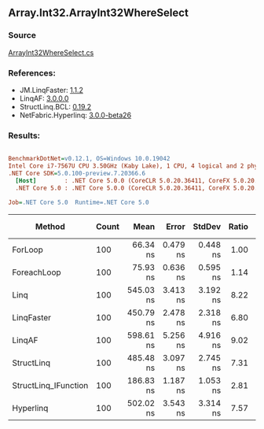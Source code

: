 ﻿## Array.Int32.ArrayInt32WhereSelect

### Source
[ArrayInt32WhereSelect.cs](../LinqBenchmarks/Array/Int32/ArrayInt32WhereSelect.cs)

### References:
- JM.LinqFaster: [1.1.2](https://www.nuget.org/packages/JM.LinqFaster/1.1.2)
- LinqAF: [3.0.0.0](https://www.nuget.org/packages/LinqAF/3.0.0.0)
- StructLinq.BCL: [0.19.2](https://www.nuget.org/packages/StructLinq.BCL/0.19.2)
- NetFabric.Hyperlinq: [3.0.0-beta26](https://www.nuget.org/packages/NetFabric.Hyperlinq/3.0.0-beta26)

### Results:
``` ini

BenchmarkDotNet=v0.12.1, OS=Windows 10.0.19042
Intel Core i7-7567U CPU 3.50GHz (Kaby Lake), 1 CPU, 4 logical and 2 physical cores
.NET Core SDK=5.0.100-preview.7.20366.6
  [Host]        : .NET Core 5.0.0 (CoreCLR 5.0.20.36411, CoreFX 5.0.20.36411), X64 RyuJIT
  .NET Core 5.0 : .NET Core 5.0.0 (CoreCLR 5.0.20.36411, CoreFX 5.0.20.36411), X64 RyuJIT

Job=.NET Core 5.0  Runtime=.NET Core 5.0  

```
|               Method | Count |      Mean |    Error |   StdDev | Ratio | RatioSD |  Gen 0 | Gen 1 | Gen 2 | Allocated |
|--------------------- |------ |----------:|---------:|---------:|------:|--------:|-------:|------:|------:|----------:|
|              ForLoop |   100 |  66.34 ns | 0.479 ns | 0.448 ns |  1.00 |    0.00 |      - |     - |     - |         - |
|          ForeachLoop |   100 |  75.93 ns | 0.636 ns | 0.595 ns |  1.14 |    0.01 |      - |     - |     - |         - |
|                 Linq |   100 | 545.03 ns | 3.413 ns | 3.192 ns |  8.22 |    0.09 | 0.0496 |     - |     - |     104 B |
|           LinqFaster |   100 | 450.79 ns | 2.478 ns | 2.318 ns |  6.80 |    0.05 | 0.3095 |     - |     - |     648 B |
|               LinqAF |   100 | 598.61 ns | 5.256 ns | 4.916 ns |  9.02 |    0.08 |      - |     - |     - |         - |
|           StructLinq |   100 | 485.48 ns | 3.097 ns | 2.745 ns |  7.31 |    0.07 | 0.0305 |     - |     - |      64 B |
| StructLinq_IFunction |   100 | 186.83 ns | 1.187 ns | 1.053 ns |  2.81 |    0.02 |      - |     - |     - |         - |
|            Hyperlinq |   100 | 502.02 ns | 3.543 ns | 3.314 ns |  7.57 |    0.08 |      - |     - |     - |         - |
